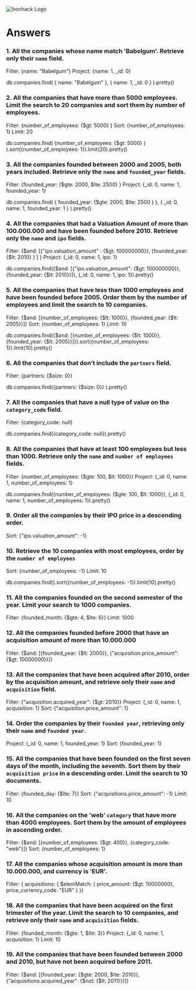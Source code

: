 ![Ironhack Logo](https://i.imgur.com/1QgrNNw.png)

# Answers

### 1. All the companies whose name match 'Babelgum'. Retrieve only their `name` field.

<!-- Your Code Goes Here -->
Filter: {name: "Babelgum"}
Project: {name: 1, _id: 0}

db.companies.find( { name: "Babelgum" }, { name: 1, _id: 0 } ).pretty()

### 2. All the companies that have more than 5000 employees. Limit the search to 20 companies and sort them by **number of employees**.

<!-- Your Code Goes Here -->
Filter: {number_of_employees: {$gt: 5000} }
Sort: {number_of_employees: 1}
Limit: 20

db.companies.find( {number_of_employees: {$gt: 5000} } ).sort({number_of_employees: 1}).limit(20).pretty()

### 3. All the companies founded between 2000 and 2005, both years included. Retrieve only the `name` and `founded_year` fields.

<!-- Your Code Goes Here -->
Filter: {founded_year: {$gte: 2000, $lte: 2500} }
Project: {_id: 0, name: 1, founded_year: 1}

db.companies.find( { founded_year: {$gte: 2000, $lte: 2500 } }, { _id: 0, name: 1, founded_year: 1 } ).pretty()

### 4. All the companies that had a Valuation Amount of more than 100.000.000 and have been founded before 2010. Retrieve only the `name` and `ipo` fields.

<!-- Your Code Goes Here -->
Filter: {$and: [{"ipo.valuation_amount" : {$gt: 100000000}}, {founded_year: {$lt: 2010} } ] }
Project: {_id: 0, name: 1, ipo: 1}

db.companies.find({$and: [{"ipo.valuation_amount": {$gt: 100000000}}, {founded_year: {$lt: 2010}}]}, {_id: 0, name: 1, ipo: 1}).pretty()

### 5. All the companies that have less than 1000 employees and have been founded before 2005. Order them by the number of employees and limit the search to 10 companies.

<!-- Your Code Goes Here -->
Filter: {$and: [{number_of_employees: {$lt: 1000}}, {founded_year: {$lt: 2005}}]}
Sort: {number_of_employees: 1}
Limit: 10

db.companies.find({$and: [{number_of_employees: {$lt: 1000}}, {founded_year: {$lt: 2005}}]}).sort({number_of_employees: 1}).limit(10).pretty()

### 6. All the companies that don't include the `partners` field.

<!-- Your Code Goes Here -->
Filter: {partners: {$size: 0}}

db.companies.find({partners: {$size: 0}} ).pretty()

### 7. All the companies that have a null type of value on the `category_code` field.

<!-- Your Code Goes Here -->
Filter: {category_code: null}

db.companies.find({category_code: null}).pretty()

### 8. All the companies that have at least 100 employees but less than 1000. Retrieve only the `name` and `number of employees` fields.

<!-- Your Code Goes Here -->
Filter: {number_of_employees: {$gte: 100, $lt: 1000}}
Project: {_id: 0, name: 1, number_of_employees: 1}

db.companies.find({number_of_employees: {$gte: 100, $lt: 1000}}, {_id: 0, name: 1, number_of_employees: 1}).pretty()

### 9. Order all the companies by their IPO price in a descending order.

<!-- Your Code Goes Here -->
Sort: {"ipo.valuation_amount": -1}


### 10. Retrieve the 10 companies with most employees, order by the `number of employees`

<!-- Your Code Goes Here -->
Sort: {number_of_employees: -1}
Limit: 10

db.companies.find().sort({number_of_employees: -1}).limit(10).pretty()

### 11. All the companies founded on the second semester of the year. Limit your search to 1000 companies.

<!-- Your Code Goes Here -->
Filter: {founded_month: {$gte: 4, $lte: 6}}
Limit: 1000

### 12. All the companies founded before 2000 that have an acquisition amount of more than 10.000.000

<!-- Your Code Goes Here -->
Filter: {$and: [{founded_year: {$lt: 2000}}, {"acquisition.price_amount": {$gt: 10000000}}]}

### 13. All the companies that have been acquired after 2010, order by the acquisition amount, and retrieve only their `name` and `acquisition` field.

<!-- Your Code Goes Here -->
Filter: {"acquisition.acquired_year": {$gt: 2010}}
Project: {_id: 0, name: 1, acquisition: 1}
Sort: {"acquisition.price_amount": 1}

### 14. Order the companies by their `founded year`, retrieving only their `name` and `founded year`.

<!-- Your Code Goes Here -->
Project: {_id: 0, name: 1, founded_year: 1}
Sort: {founded_year: 1}

### 15. All the companies that have been founded on the first seven days of the month, including the seventh. Sort them by their `acquisition price` in a descending order. Limit the search to 10 documents.

<!-- Your Code Goes Here -->
Filter: {founded_day: {$lte: 7}}
Sort: {"acquisitions.price_amount": -1}
Limit: 10

### 16. All the companies on the 'web' `category` that have more than 4000 employees. Sort them by the amount of employees in ascending order.

<!-- Your Code Goes Here -->
Filter: {$and: [{number_of_employees: {$gt: 400}}, {category_code: "web"}]}
Sort: {number_of_employees: 1}

### 17. All the companies whose acquisition amount is more than 10.000.000, and currency is 'EUR'.

<!-- Your Code Goes Here -->
Filter: { acquisitions: { $elemMatch: { price_amount: {$gt: 10000000}, price_currency_code: "EUR"  } }}

### 18. All the companies that have been acquired on the first trimester of the year. Limit the search to 10 companies, and retrieve only their `name` and `acquisition` fields.

<!-- Your Code Goes Here -->
Filter: {founded_month: {$gte: 1, $lte: 3}}
Project: {_id: 0, name: 1, acquisition: 1}
Limit: 10

### 19. All the companies that have been founded between 2000 and 2010, but have not been acquired before 2011.

<!-- Your Code Goes Here -->
Filter: {$and: [{founded_year: {$gte: 2000, $lte: 2010}}, {"acquisitions.acquired_year": {$not: {$lt: 2011}}}]}
